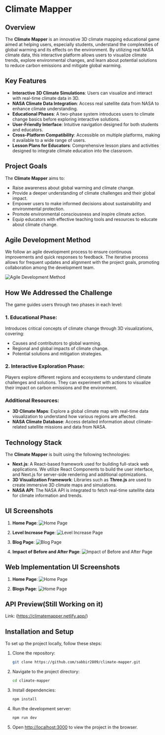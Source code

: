 # Climate Mapper

## Overview

The **Climate Mapper** is an innovative 3D climate mapping educational game aimed at helping users, especially students, understand the complexities of global warming and its effects on the environment. By utilizing real NASA climate data, this interactive platform allows users to visualize climate trends, explore environmental changes, and learn about potential solutions to reduce carbon emissions and mitigate global warming.

## Key Features

- **Interactive 3D Climate Simulations**: Users can visualize and interact with real-time climate data in 3D.
- **NASA Climate Data Integration**: Access real satellite data from NASA to enhance climate understanding.
- **Educational Phases**: A two-phase system introduces users to climate change basics before exploring interactive solutions.
- **User-Friendly Interface**: Intuitive navigation designed for both students and educators.
- **Cross-Platform Compatibility**: Accessible on multiple platforms, making it available to a wide range of users.
- **Lesson Plans for Educators**: Comprehensive lesson plans and activities designed to integrate climate education into the classroom.

## Project Goals

The **Climate Mapper** aims to:

- Raise awareness about global warming and climate change.
- Provide a deeper understanding of climate challenges and their global impact.
- Empower users to make informed decisions about sustainability and environmental protection.
- Promote environmental consciousness and inspire climate action.
- Equip educators with effective teaching tools and resources to educate about climate change.

## Agile Development Method

We follow an agile development process to ensure continuous improvements and quick responses to feedback. The iterative process allows for frequent updates and alignment with the project goals, promoting collaboration among the development team.

![Agile Development Method](./public/ui/agile.png)

## How We Addressed the Challenge

The game guides users through two phases in each level:

### 1. Educational Phase:

Introduces critical concepts of climate change through 3D visualizations, covering:

- Causes and contributors to global warming.
- Regional and global impacts of climate change.
- Potential solutions and mitigation strategies.

### 2. Interactive Exploration Phase:

Players explore different regions and ecosystems to understand climate challenges and solutions. They can experiment with actions to visualize their impact on carbon emissions and the environment.

### Additional Resources:

- **3D Climate Maps**: Explore a global climate map with real-time data visualization to understand how various regions are affected.
- **NASA Climate Database**: Access detailed information about climate-related satellite missions and data from NASA.

## Technology Stack

The **Climate Mapper** is built using the following technologies:

- **Next.js**: A React-based framework used for building full-stack web applications. We utilize React Components to build the user interface, and Next.js for server-side rendering and additional optimizations.
- **3D Visualization Framework**: Libraries such as **Three.js** are used to create immersive 3D climate maps and simulations.
- **NASA API**: The NASA API is integrated to fetch real-time satellite data for climate information and trends.

## UI Screenshots

1. **Home Page**:
   ![Home Page](./public/ui/homePage.jpg)

2. **Level Increase Page**:
   ![Level Increase Page](./public/ui/levelIncrease.jpg)

3. **Blog Page**:
   ![Blog Page](./public/ui/blogPage.jpg)

4. **Impact of Before and After Page**:
   ![Impact of Before and After Page](./public/ui/impactOfBeforeAfter.jpg)

## Web Implementation UI Screenshots

1. **Home Page**:
   ![Home Page](./public/ui/demo-home.png)

1. **Blogs Page**:
   ![Home Page](./public/ui/demo-blog.png)

## API Preview(Still Working on it)

Link: (https://climatemapper.netlify.app/)

## Installation and Setup

To set up the project locally, follow these steps:

1. Clone the repository:

   ```bash
   git clone https://github.com/sabbir2809/climate-mapper.git
   ```

2. Navigate to the project directory:

   ```bash
   cd climate-mapper
   ```

3. Install dependencies:

   ```bash
   npm install
   ```

4. Run the development server:

   ```bash
   npm run dev
   ```

5. Open [http://localhost:3000](http://localhost:3000) to view the project in the browser.
